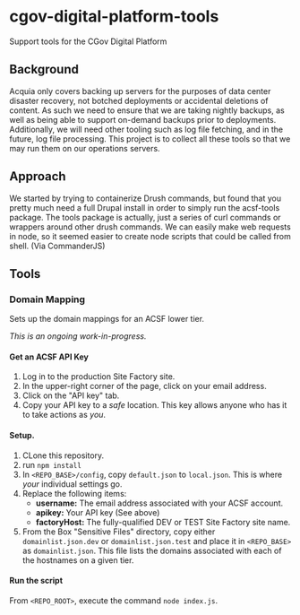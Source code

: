 # cgov-digital-platform-tools
Support tools for the CGov Digital Platform

## Background
Acquia only covers backing up servers for the purposes of data center disaster recovery, not botched deployments or accidental deletions of content. As such we need to ensure that we are taking nightly backups, as well as being able to support on-demand backups prior to deployments. Additionally, we will need other tooling such as log file fetching, and in the future, log file processing. This project is to collect all these tools so that we may run them on our operations servers.

## Approach
We started by trying to containerize Drush commands, but found that you pretty much need a full Drupal install in order to simply run the acsf-tools package. The tools package is actually, just a series of curl commands or wrappers around other drush commands. We can easily make web requests in node, so it seemed easier to create node scripts that could be called from shell. (Via CommanderJS)

## Tools

### Domain Mapping

Sets up the domain mappings for an ACSF lower tier.

_This is an ongoing work-in-progress._

#### Get an ACSF API Key
1. Log in to the production Site Factory site.
2. In the upper-right corner of the page, click on your email address.
3. Click on the "API key" tab.
4. Copy your API key to a _safe_ location. This key allows anyone who has it to take actions as _you_.

#### Setup.
1. CLone this repository.
2. run `npm install`
3. In `<REPO_BASE>/config`, copy `default.json` to `local.json`.  This is where _your_ individual settings go.
4. Replace the following items:
   * **username:** The email address associated with your ACSF account.
   * **apikey:** Your API key (See above)
   * **factoryHost:** The fully-qualified DEV or TEST Site Factory site name.
5. From the Box "Sensitive Files" directory, copy either `domainlist.json.dev` or `domainlist.json.test` and place it in `<REPO_BASE>` as `domainlist.json`.  This file lists the domains associated with each of the hostnames on a given tier.

#### Run the script

From `<REPO_ROOT>`, execute the command `node index.js`.
